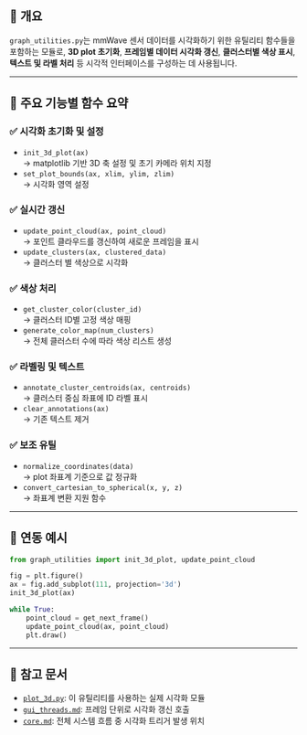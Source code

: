 ## 🧭 개요

`graph_utilities.py`는 mmWave 센서 데이터를 시각화하기 위한 유틸리티 함수들을 포함하는 모듈로, **3D plot 초기화**, **프레임별 데이터 시각화 갱신**, **클러스터별 색상 표시**, **텍스트 및 라벨 처리** 등 시각적 인터페이스를 구성하는 데 사용됩니다.

---

## 🧩 주요 기능별 함수 요약

### ✅ 시각화 초기화 및 설정
- `init_3d_plot(ax)`  
  → matplotlib 기반 3D 축 설정 및 초기 카메라 위치 지정  
- `set_plot_bounds(ax, xlim, ylim, zlim)`  
  → 시각화 영역 설정

### ✅ 실시간 갱신
- `update_point_cloud(ax, point_cloud)`  
  → 포인트 클라우드를 갱신하여 새로운 프레임을 표시  
- `update_clusters(ax, clustered_data)`  
  → 클러스터 별 색상으로 시각화

### ✅ 색상 처리
- `get_cluster_color(cluster_id)`  
  → 클러스터 ID별 고정 색상 매핑  
- `generate_color_map(num_clusters)`  
  → 전체 클러스터 수에 따라 색상 리스트 생성

### ✅ 라벨링 및 텍스트
- `annotate_cluster_centroids(ax, centroids)`  
  → 클러스터 중심 좌표에 ID 라벨 표시  
- `clear_annotations(ax)`  
  → 기존 텍스트 제거

### ✅ 보조 유틸
- `normalize_coordinates(data)`  
  → plot 좌표계 기준으로 값 정규화  
- `convert_cartesian_to_spherical(x, y, z)`  
  → 좌표계 변환 지원 함수

---

## 🔄 연동 예시

```python
from graph_utilities import init_3d_plot, update_point_cloud

fig = plt.figure()
ax = fig.add_subplot(111, projection='3d')
init_3d_plot(ax)

while True:
    point_cloud = get_next_frame()
    update_point_cloud(ax, point_cloud)
    plt.draw()
```

---

## 📝 참고 문서

- [`plot_3d.py`](plot_3d.md): 이 유틸리티를 사용하는 실제 시각화 모듈
- [`gui_threads.md`](gui_threads.md): 프레임 단위로 시각화 갱신 호출
- [`core.md`](core.md): 전체 시스템 흐름 중 시각화 트리거 발생 위치
